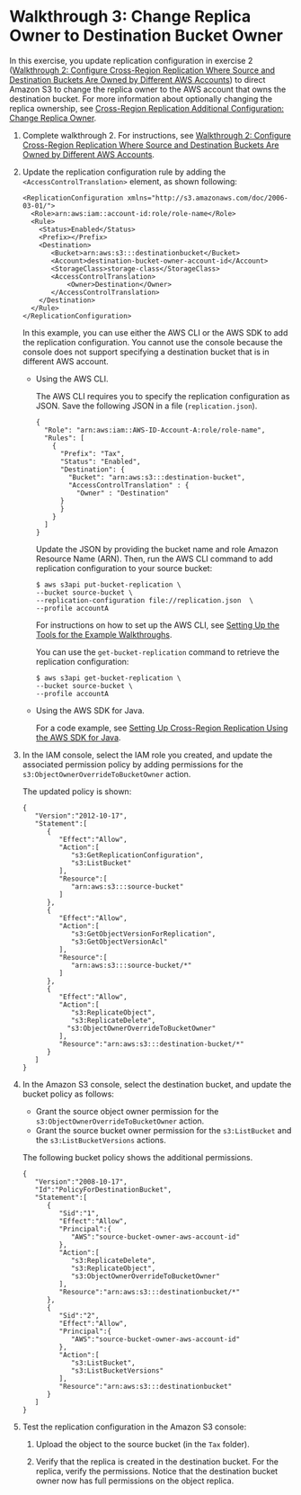 # Walkthrough 3: Change Replica Owner to Destination Bucket Owner<a name="crr-walkthrough-3"></a>

In this exercise, you update replication configuration in exercise 2 \([Walkthrough 2: Configure Cross\-Region Replication Where Source and Destination Buckets Are Owned by Different AWS Accounts](crr-walkthrough-2.md)\) to direct Amazon S3 to change the replica owner to the AWS account that owns the destination bucket\. For more information about optionally changing the replica ownership, see [Cross\-Region Replication Additional Configuration: Change Replica Owner](crr-change-owner.md)\.

1. Complete walkthrough 2\. For instructions, see [Walkthrough 2: Configure Cross\-Region Replication Where Source and Destination Buckets Are Owned by Different AWS Accounts](crr-walkthrough-2.md)\.

1. Update the replication configuration rule by adding the `<AccessControlTranslation>` element, as shown following: 

   ```
   <ReplicationConfiguration xmlns="http://s3.amazonaws.com/doc/2006-03-01/">
     <Role>arn:aws:iam::account-id:role/role-name</Role>
     <Rule>
       <Status>Enabled</Status>
       <Prefix></Prefix>
       <Destination>
          <Bucket>arn:aws:s3:::destinationbucket</Bucket>
          <Account>destination-bucket-owner-account-id</Account>
          <StorageClass>storage-class</StorageClass>
          <AccessControlTranslation>
              <Owner>Destination</Owner>
          </AccessControlTranslation>
       </Destination>
     </Rule>
   </ReplicationConfiguration>
   ```

   In this example, you can use either the AWS CLI or the AWS SDK to add the replication configuration\. You cannot use the console because the console does not support specifying a destination bucket that is in different AWS account\. 
   + Using the AWS CLI\. 

     The AWS CLI requires you to specify the replication configuration as JSON\. Save the following JSON in a file \(`replication.json`\)\. 

     ```
     {
       "Role": "arn:aws:iam::AWS-ID-Account-A:role/role-name",
       "Rules": [
         {
           "Prefix": "Tax",
           "Status": "Enabled",
           "Destination": {
             "Bucket": "arn:aws:s3:::destination-bucket",
             "AccessControlTranslation" : {
     		   "Owner" : "Destination"
     	   }
           }
         }
       ]
     }
     ```

     Update the JSON by providing the bucket name and role Amazon Resource Name \(ARN\)\. Then, run the AWS CLI command to add replication configuration to your source bucket:

     ```
     $ aws s3api put-bucket-replication \
     --bucket source-bucket \
     --replication-configuration file://replication.json  \
     --profile accountA
     ```

     For instructions on how to set up the AWS CLI, see [Setting Up the Tools for the Example Walkthroughs](policy-eval-walkthrough-download-awscli.md)\.

     You can use the `get-bucket-replication` command to retrieve the replication configuration:

     ```
     $ aws s3api get-bucket-replication \
     --bucket source-bucket \
     --profile accountA
     ```
   + Using the AWS SDK for Java\.

     For a code example, see [Setting Up Cross\-Region Replication Using the AWS SDK for Java](crr-using-java.md)\. 

1. In the IAM console, select the IAM role you created, and update the associated permission policy by adding permissions for the `s3:ObjectOwnerOverrideToBucketOwner` action\. 

   The updated policy is shown:

   ```
   {
      "Version":"2012-10-17",
      "Statement":[
         {
            "Effect":"Allow",
            "Action":[
               "s3:GetReplicationConfiguration",
               "s3:ListBucket"
            ],
            "Resource":[
               "arn:aws:s3:::source-bucket"
            ]
         },
         {
            "Effect":"Allow",
            "Action":[
               "s3:GetObjectVersionForReplication",
               "s3:GetObjectVersionAcl"
            ],
            "Resource":[
               "arn:aws:s3:::source-bucket/*"
            ]
         },
         {
            "Effect":"Allow",
            "Action":[
               "s3:ReplicateObject",
               "s3:ReplicateDelete",
              "s3:ObjectOwnerOverrideToBucketOwner"
            ],
            "Resource":"arn:aws:s3:::destination-bucket/*"
         }
      ]
   }
   ```

1. In the Amazon S3 console, select the destination bucket, and update the bucket policy as follows:
   + Grant the source object owner permission for the `s3:ObjectOwnerOverrideToBucketOwner` action\.
   + Grant the source bucket owner permission for the `s3:ListBucket` and the `s3:ListBucketVersions` actions\. 

   The following bucket policy shows the additional permissions\.

   ```
   {
      "Version":"2008-10-17",
      "Id":"PolicyForDestinationBucket",
      "Statement":[
         {
            "Sid":"1",
            "Effect":"Allow",
            "Principal":{
               "AWS":"source-bucket-owner-aws-account-id"
            },
            "Action":[
               "s3:ReplicateDelete",
               "s3:ReplicateObject",
               "s3:ObjectOwnerOverrideToBucketOwner"
            ],
            "Resource":"arn:aws:s3:::destinationbucket/*"
         },
         {
            "Sid":"2",
            "Effect":"Allow",
            "Principal":{
               "AWS":"source-bucket-owner-aws-account-id"
            },
            "Action":[
               "s3:ListBucket",
               "s3:ListBucketVersions"
            ],
            "Resource":"arn:aws:s3:::destinationbucket"
         }
      ]
   }
   ```

1. Test the replication configuration in the Amazon S3 console:

   1. Upload the object to the source bucket \(in the `Tax` folder\)\.

   1. Verify that the replica is created in the destination bucket\. For the replica, verify the permissions\. Notice that the destination bucket owner now has full permissions on the object replica\.
